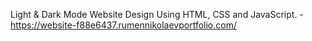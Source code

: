 Light & Dark Mode Website Design Using HTML, CSS and JavaScript. - https://website-f88e6437.rumennikolaevportfolio.com/
